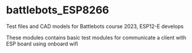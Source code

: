 # battlebots_ESP8266
Test files and CAD models for Battlebots course 2023, ESP12-E develops

These modules contains basic test modules for communicate a client with ESP board using onboard wifi